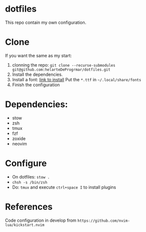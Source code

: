 # dotfiles

This repo contain my own configuration.

# Clone

If you want the same as my start: 

1. clonning the repo:
`git clone --recurse-submodules git@github.com:helarteDeProgrmar/dotfiles.git`
2. Install the dependencies.
3. Install a font: [link to install](https://www.nerdfonts.com/font-downloads)
    Put the `*.ttf` in `~/.local/share/fonts`
4. Finish the configuration

# Dependencies:

- stow
- zsh
- tmux
- fzf
- zoxide
- neovim

# Configure

- On dotfiles: `stow .`
- `chsh -s /bin/zsh`
- Do: `tmux` and execute `ctrl+space I` to install plugins

# References

Code configuration in develop from `https://github.com/nvim-lua/kickstart.nvim`
